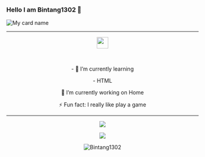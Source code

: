 ### Hello I am Bintang1302 👋 

![My card name](https://cardivo.vercel.app/api?name=Bintang1302&description=Hi,%20i%27m%20a%20Bintang1302%20and%20i%20am%2016%20y.o.%20Nice%20to%20meet%20you%20%F0%9F%91%8B&image=https://avatars.githubusercontent.com/u/93582939?v=4)

------

<p align='center'>
  <a href="https://instagram.com/bintang_1302"><img height="30" src="[https://raw.githubusercontent.com/TobyG74/TobyG74/main/instagram.jpg](https://cdn-icons-png.flaticon.com/512/174/174855.png)"></a>
</p>

</br>
  
<p align='center'>
- 🌱 I’m currently learning
</p>
<p align='center'>
   - HTML
</p>
<p align='center'>
🔭 I’m currently working on Home
</p>
<p align='center'>
   ⚡ Fun fact: I really like play a game
 </p>
   
 ------
<p align="center"><a href="https://github.com/Bintang1302"><img src="https://github-readme-stats.vercel.app/api?username=Bintang1302&show_icons=true&theme=tokyonight"></a></p>
<p align="center">
  <a href="https://github.com/Bintang1302"><img src="https://github-readme-stats.vercel.app/api/top-langs?username=Bintang1302&bg_color=30,e96443,904e95&title_color=fff&text_color=fff&hide_border=true&show_icons=true&layout=compact" /></a>
</p>

<p align="center"> <img src="https://github-readme-streak-stats.herokuapp.com/?user=Bintang1302&" alt="Bintang1302" /></p>
